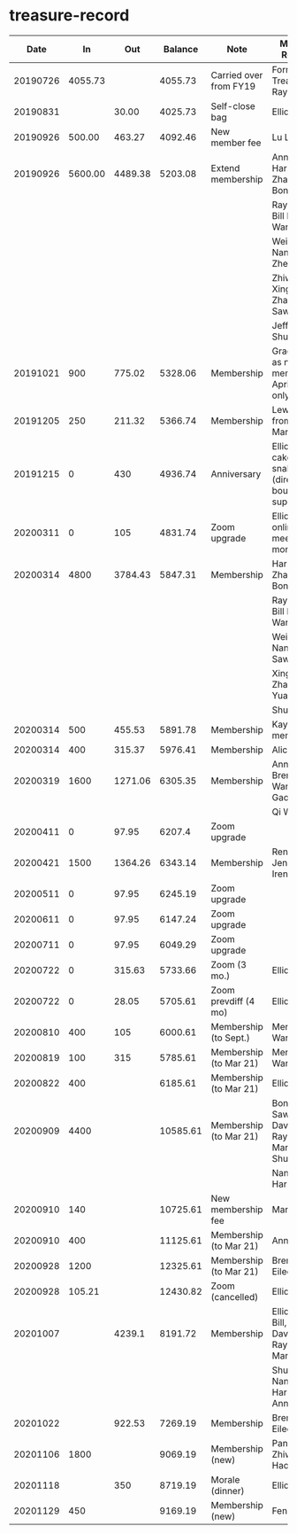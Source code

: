 # treasure-record

| Date     | In      | Out     | Balance | Note                   | Members Referred                                            |
| -------- | ------- | ------- | ------- | ---------------------- | ----------------------------------------------------------- |
| 20190726 | 4055.73 |         | 4055.73 | Carried over from FY19 | Former Treasurer Raymond                                    |
| 20190831 |         | 30.00   | 4025.73 | Self-close bag         | Elliot Zhang                                                |
| 20190926 | 500.00  | 463.27  | 4092.46 | New member fee         | Lu Li                                                       |
| 20190926 | 5600.00 | 4489.38 | 5203.08 | Extend membership      | Annie Liu, Harper Zhang, Bonnie Wang                        |
|          |         |         |         |                        | Raymond Lu, Bill Lin, Olivia Wang                           |
|          |         |         |         |                        | Wei Dong, Nancy Wang, Zhe Shang                             |
|          |         |         |         |                        | Zhiwei Fan, Xingzhi Zhang, Sawyer Li                        |
|          |         |         |         |                        | Jeff Liu, Shuhan Li                                         |
| 20191021 | 900     | 775.02  | 5328.06 | Membership             | Grace Yuan as new member, April extend only                 |
| 20191205 | 250     | 211.32  | 5366.74 | Membership             | Lewis Liu from Dec. to Mar.                                 |
| 20191215 | 0       | 430     | 4936.74 | Anniversary            | Elliot, cake+some snakes (directly bought from supermarket) |
| 20200311 | 0       | 105     | 4831.74 | Zoom upgrade           | Elliot, for online meeting, 1 month first                   |
| 20200314 | 4800    | 3784.43 | 5847.31 | Membership             | Harper Zhang, Bonnie Wang                                   |
|          |         |         |         |                        | Raymond Lu, Bill Lin, Olivia Wang                           |
|          |         |         |         |                        | Wei Dong, Nancy Wang, Sawyer Li                             |
|          |         |         |         |                        | Xingzhi Zhang, Grace Yuan, Lu Li                            |
|          |         |         |         |                        | Shuhan Li                                                   |
| 20200314 | 500     | 455.53  | 5891.78 | Membership             | Kay as new member                                           |
| 20200314 | 400     | 315.37  | 5976.41 | Membership             | Alicia Guo                                                  |
| 20200319 | 1600    | 1271.06 | 6305.35 | Membership             | Annie Liu, Brenda Wang, April Gao                           |
|          |         |         |         |                        | Qi Wang                                                     |
| 20200411 | 0       | 97.95   | 6207.4  | Zoom upgrade           |                                                             |
| 20200421 | 1500    | 1364.26 | 6343.14 | Membership             | Ren Eileen, Jenny Liu, Irene Zhao                           |
| 20200511 | 0       | 97.95   | 6245.19 | Zoom upgrade           |                                                             |
| 20200611 | 0       | 97.95   | 6147.24 | Zoom upgrade           |                                                             |
| 20200711 | 0       | 97.95   | 6049.29 | Zoom upgrade           |                                                             |
| 20200722 | 0       | 315.63  | 5733.66 | Zoom (3 mo.)           | Elliot Zhang                                                |
| 20200722 | 0       | 28.05   | 5705.61 | Zoom prevdiff (4 mo)   | Elliot Zhang                                                |
| 20200810 | 400     | 105     | 6000.61 | Membership (to Sept.)  | Mengyun Wang                                                |
| 20200819 | 100     | 315     | 5785.61 | Membership (to Mar 21) | Mengyun Wang                                                |
| 20200822 | 400     |         | 6185.61 | Membership (to Mar 21) | Elliot                                                      |
| 20200909 | 4400    |         | 10585.61| Membership (to Mar 21) | Bonnie, Bill, Sawyer, Davie, Kay, Raymond, Marissa, Shuhan  |
|          |         |         |         |                        | Nancy, Harper, Julia                                        |
| 20200910 | 140     |         | 10725.61| New membership fee     | Marissa                                                     |
| 20200910 | 400     |         | 11125.61| Membership (to Mar 21) | Annie                                                       |
| 20200928 | 1200    |         | 12325.61| Membership (to Mar 21) | Brenda, Eileen, Alicia                                      |
| 20200928 | 105.21  |         | 12430.82| Zoom (cancelled)       | Elliot                                                      |
| 20201007 |         | 4239.1  | 8191.72 | Membership             | Elliot, Bonnie, Bill, Sawyer, Davie, Kay, Raymond, Marissa* |
|          |         |         |         |                        | Shuhan, Nancy, Harper, Julia, Annie                         |
| 20201022 |         | 922.53  | 7269.19 | Membership             | Brenda, Eileen, Alicia                                      |
| 20201106 | 1800    |         | 9069.19 | Membership (new)       | Pan, Locke, Zhiwei, Haoyu                                   |
| 20201118 |         | 350     | 8719.19 | Morale (dinner)        | Elliot                                                      |
| 20201129 |   450   |         | 9169.19 | Membership (new)       | Fengling                                                      |
